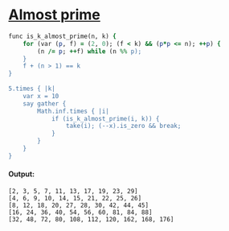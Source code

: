 [1]: http://rosettacode.org/wiki/Almost_prime

# [Almost prime][1]

```ruby
func is_k_almost_prime(n, k) {
    for (var (p, f) = (2, 0); (f < k) && (p*p <= n); ++p) {
        (n /= p; ++f) while (n %% p);
    }
    f + (n > 1) == k
}
 
5.times { |k|
    var x = 10
    say gather {
        Math.inf.times { |i|
            if (is_k_almost_prime(i, k)) {
                take(i); (--x).is_zero && break;
            }
        }
    }
}
```

#### Output:
```
[2, 3, 5, 7, 11, 13, 17, 19, 23, 29]
[4, 6, 9, 10, 14, 15, 21, 22, 25, 26]
[8, 12, 18, 20, 27, 28, 30, 42, 44, 45]
[16, 24, 36, 40, 54, 56, 60, 81, 84, 88]
[32, 48, 72, 80, 108, 112, 120, 162, 168, 176]
```